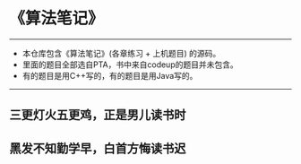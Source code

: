 # 《算法笔记》

---

- 本仓库包含《算法笔记》(各章练习 + 上机题目) 的源码。
- 里面的题目全部选自PTA，书中来自codeup的题目并未包含。
- 有的题目是用C++写的，有的题目是用Java写的。

---

## 三更灯火五更鸡，正是男儿读书时

## 黑发不知勤学早，白首方悔读书迟

